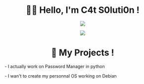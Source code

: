 

 <h1 align="center"> 🐱‍👤 Hello, I'm C4t S0luti0n !</h1>

<p align="center">
<img src="https://media.discordapp.net/attachments/813341662545313832/813343404507267092/pokemon_pixel.gif">
 <p align="center">


  <div align="center">
  <a href="https://discord.com/users/171196938631249920" target="_blank">
  <img src="https://lanyard.cnrad.dev/api/171196938631249920?bg=111111"> 
</a>
   </div>

 <h1 align="center"> 🐍 My Projects !</h1>

<p>- I actually work on Password Manager in python</p>
<p>- I wan't to create my personnal OS working on Debian</p>



